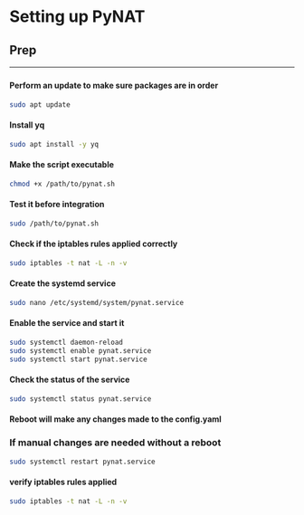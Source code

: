 # Setting up PyNAT

## Prep

---

###

#### Perform an update to make sure packages are in order

```bash
sudo apt update
```

#### Install yq

```bash
sudo apt install -y yq
```

#### Make the script executable

```bash
chmod +x /path/to/pynat.sh
```

#### Test it before integration

```bash
sudo /path/to/pynat.sh
```

#### Check if the iptables rules applied correctly

```bash
sudo iptables -t nat -L -n -v
```

#### Create the systemd service

```bash
sudo nano /etc/systemd/system/pynat.service
```

#### Enable the service and start it

```bash
sudo systemctl daemon-reload
sudo systemctl enable pynat.service
sudo systemctl start pynat.service
```

#### Check the status of the service

```bash
sudo systemctl status pynat.service
```

#### Reboot will make any changes made to the config.yaml

### If manual changes are needed without a reboot

```bash
sudo systemctl restart pynat.service
```

#### verify iptables rules applied

```bash
sudo iptables -t nat -L -n -v
```